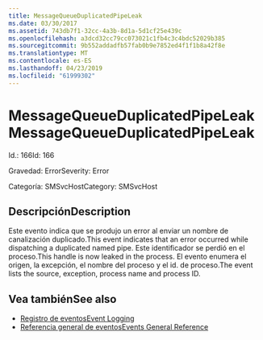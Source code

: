 ```yaml
---
title: MessageQueueDuplicatedPipeLeak
ms.date: 03/30/2017
ms.assetid: 743db7f1-32cc-4a3b-8d1a-5d1cf25e439c
ms.openlocfilehash: a3dcd32cc79cc073021c1fb4c3c4bdc52029b385
ms.sourcegitcommit: 9b552addadfb57fab0b9e7852ed4f1f1b8a42f8e
ms.translationtype: MT
ms.contentlocale: es-ES
ms.lasthandoff: 04/23/2019
ms.locfileid: "61999302"
---
```

# <a name="messagequeueduplicatedpipeleak"></a><span data-ttu-id="4a797-102">MessageQueueDuplicatedPipeLeak</span><span class="sxs-lookup"><span data-stu-id="4a797-102">MessageQueueDuplicatedPipeLeak</span></span>
<span data-ttu-id="4a797-103">Id.: 166</span><span class="sxs-lookup"><span data-stu-id="4a797-103">Id: 166</span></span>  
  
 <span data-ttu-id="4a797-104">Gravedad: Error</span><span class="sxs-lookup"><span data-stu-id="4a797-104">Severity: Error</span></span>  
  
 <span data-ttu-id="4a797-105">Categoría: SMSvcHost</span><span class="sxs-lookup"><span data-stu-id="4a797-105">Category: SMSvcHost</span></span>  
  
## <a name="description"></a><span data-ttu-id="4a797-106">Descripción</span><span class="sxs-lookup"><span data-stu-id="4a797-106">Description</span></span>  
 <span data-ttu-id="4a797-107">Este evento indica que se produjo un error al enviar un nombre de canalización duplicado.</span><span class="sxs-lookup"><span data-stu-id="4a797-107">This event indicates that an error occurred while dispatching a duplicated named pipe.</span></span> <span data-ttu-id="4a797-108">Este identificador se perdió en el proceso.</span><span class="sxs-lookup"><span data-stu-id="4a797-108">This handle is now leaked in the process.</span></span> <span data-ttu-id="4a797-109">El evento enumera el origen, la excepción, el nombre del proceso y el id. de proceso.</span><span class="sxs-lookup"><span data-stu-id="4a797-109">The event lists the source, exception, process name and process ID.</span></span>  
  
## <a name="see-also"></a><span data-ttu-id="4a797-110">Vea también</span><span class="sxs-lookup"><span data-stu-id="4a797-110">See also</span></span>

- [<span data-ttu-id="4a797-111">Registro de eventos</span><span class="sxs-lookup"><span data-stu-id="4a797-111">Event Logging</span></span>](../../../../../docs/framework/wcf/diagnostics/event-logging/index.md)
- [<span data-ttu-id="4a797-112">Referencia general de eventos</span><span class="sxs-lookup"><span data-stu-id="4a797-112">Events General Reference</span></span>](../../../../../docs/framework/wcf/diagnostics/event-logging/events-general-reference.md)
